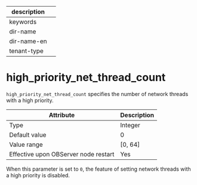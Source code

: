 |description||
|---|---|
|keywords||
|dir-name||
|dir-name-en||
|tenant-type||

# high_priority_net_thread_count

`high_priority_net_thread_count` specifies the number of network threads with a high priority.

| **Attribute** | **Description** |
|------------------|------------|
| Type | Integer |
| Default value | 0 |
| Value range | \[0, 64\] |
| Effective upon OBServer node restart | Yes |

When this parameter is set to `0`, the feature of setting network threads with a high priority is disabled.
